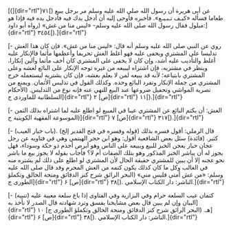[(]{dir="rtl"}۷۱[) عن أبى هريرة أن رسول الله صلى الله عليه وسلم مر برجل
يبيع طعاما فسأله «كيـف تـبـيـع». فأخبره فأوحى إليه أن أدخل يدك فيه فأدخل
يده فيه فإذا هو مبلول فقال رسول الله صلى الله عليه وسلم- «ليس منا من غش»
(رواه أبو داود:]{dir="rtl"} ٣٤٥٤[).]{dir="rtl"}

[- روي عن النبي صلى الله عليه وسلم أنه قال: «ليس منا من غش». فإن كان هذا
الغش تدليسا على المشتري ويخفى عليه فهو أغلظ الغش تحريما وأعظمها مأثما
فالإنكار عليه أغلظ والتأديب عليه أشد، وإن كان لا يخفى على المشتري كان
أخف مأثما وألين إنكارا، وينظر في مشتريه، فإن اشتراه ليبيعه من غيره توجه
الإنكار على البائع لغشه وعلى المشتري بابتياعه؛ لأنه قد يبيعه لمن لا يعلم
بغشه، فإن كان يشتريه ليستعمله خرج المشتري من جملة الإنكار وتفرد البائع
وحده. وكذلك القول في تدليس الأثمان. ويمنع من تصرية المواشي وتحفيل ضروعها
عند البيع للنهي عنه فإنه نوع من التدليس. (الأحكام السلطانية للماوردى
ج]{dir="rtl"} ۲ [ص]{dir="rtl"} ١١[).]{dir="rtl"}

[- الغش: أن يكتم البائع عن المشتري عيبا في المبيع لو اطلع عليه لما
اشتراه بذلك الثمن (الموسوعة الفقهية الكويتية ج]{dir="rtl"} ۷
[ص]{dir="rtl"} ۳۱۷[).]{dir="rtl"}

[- (باب خيار العيب). (قوله وفسره في فتح القدير إلخ) قال الرملي: أقول
فسره بذلك كثير. (فائدة) سئل بعض الشافعية أقول: وهو ابن حجر الهيتمي وهي
في فتاويه عن رجل عجان خباز يعجن الخبز للبيع ويبيعه على الناس وهو أبرص
أجذم ذو حكة وسوداء، فهل يجوز له أن يباشر الخبز المذكور وهو بتلك الصفات
أم لا؟ فأجاب بقوله لا يجوز بيع ما باشر نحو عجنه إلا أن يبين للمشتري
حقيقة الحال لأن المشتري لو اطلع على ذلك لم يشتره منه في الغالب وكل ما
كان كذلك يكون كتمه من الغش المحرم وقد قال صلى الله عليه وسلم: «من غش
أمتي فليس مني» (البحر الرائق شرح كنز الدقائق ومنحة الخالق وتكملؤ الطورى
ج]{dir="rtl"} ۶ [ص]{dir="rtl"} ۳۸[). الناشر: دار الكتاب
الإسلامي.]{dir="rtl"}

[- (تنبيه) كتمان عيب السلعة حرام وفي البزازية وفي الفتاوى إذا باع سلعة
معيبة عليه البيان وإن لم يبين قال بعض مشايخنا يفسق وترد شهادته قال الصدر
لا نأخذ به]{dir="rtl"} ۱۰ [هـ. (البحر الرائق شرح كنز الدقائق ومنحة
الخالق وتكملؤ الطورى ج]{dir="rtl"} ۶ [ص]{dir="rtl"} ۳۸[). الناشر: دار
الكتاب الإسلامي.]{dir="rtl"}
